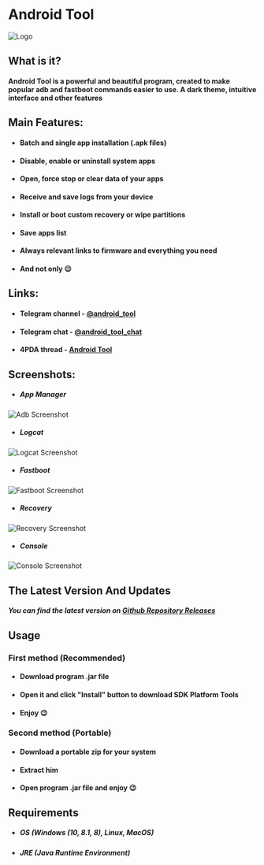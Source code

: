 # Android Tool

![Logo](https://github.com/fast-geek/Android-Tool/raw/master/Images/logo.png)

## What is it?

#### Android Tool is a powerful and beautiful program, created to make popular adb and fastboot commands easier to use. A dark theme, intuitive interface and other features

## Main Features:

* #### Batch and single app installation (.apk files)
* #### Disable, enable or uninstall system apps
* #### Open, force stop or clear data of your apps
* #### Receive and save logs from your device
* #### Install or boot custom recovery or wipe partitions
* #### Save apps list
* #### Always relevant links to firmware and everything you need
* #### And not only 😉

## Links:

* #### Telegram channel - [@android_tooI](https://t.me/android_tooI)
* #### Telegram chat - [@android_tooI_chat](https://t.me/android_tooI_chat)
* #### 4PDA thread - [Android Tool](https://4pda.to/forum/index.php?showtopic=1000362)

## Screenshots:

* ##### App Manager

![Adb Screenshot](https://github.com/fast-geek/Android-Tool/raw/master/Images/app_manager.png)

* ##### Logcat

![Logcat Screenshot](https://github.com/fast-geek/Android-Tool/raw/master/Images/logs.png)

* ##### Fastboot

![Fastboot Screenshot](https://github.com/fast-geek/Android-Tool/raw/master/Images/fastboot.png)

* ##### Recovery

![Recovery Screenshot](https://github.com/fast-geek/Android-Tool/raw/master/Images/recovery.png)

* ##### Console

![Console Screenshot](https://github.com/fast-geek/Android-Tool/raw/master/Images/console.png)

## The Latest Version And Updates

##### You can find the latest version on [Github Repository Releases](https://github.com/fast-geek/Android-Tool/releases)

## Usage

### First method (Recommended)

* #### Download program .jar file
* #### Open it and click "Install" button to download SDK Platform Tools
* #### Enjoy 😉

### Second method (Portable)

* #### Download a portable zip for your system
* #### Extract him
* #### Open program .jar file and enjoy 😉

## Requirements

* ##### OS (Windows (10, 8.1, 8), Linux, MacOS)
* ##### JRE (Java Runtime Environment)
